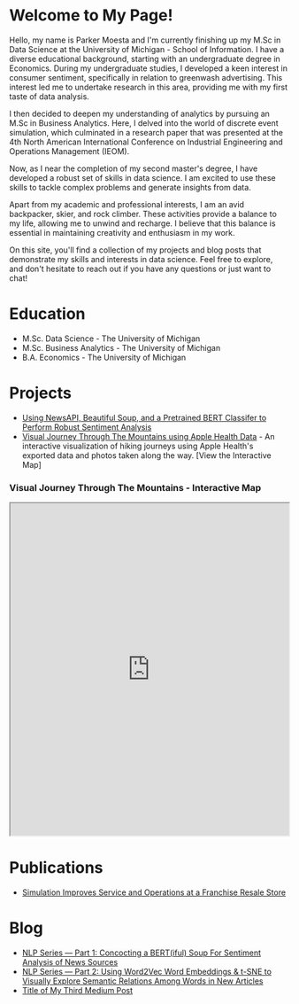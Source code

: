 # Welcome to My Page!

Hello, my name is Parker Moesta and I'm currently finishing up my M.Sc in Data Science at the University of Michigan - School of Information. I have a diverse educational background, starting with an undergraduate degree in Economics. During my undergraduate studies, I developed a keen interest in consumer sentiment, specifically in relation to greenwash advertising. This interest led me to undertake research in this area, providing me with my first taste of data analysis.

I then decided to deepen my understanding of analytics by pursuing an M.Sc in Business Analytics. Here, I delved into the world of discrete event simulation, which culminated in a research paper that was presented at the 4th North American International Conference on Industrial Engineering and Operations Management (IEOM).

Now, as I near the completion of my second master's degree, I have developed a robust set of skills in data science. I am excited to use these skills to tackle complex problems and generate insights from data.

Apart from my academic and professional interests, I am an avid backpacker, skier, and rock climber. These activities provide a balance to my life, allowing me to unwind and recharge. I believe that this balance is essential in maintaining creativity and enthusiasm in my work.

On this site, you'll find a collection of my projects and blog posts that demonstrate my skills and interests in data science. Feel free to explore, and don't hesitate to reach out if you have any questions or just want to chat!

# Education

* M.Sc. Data Science - The University of Michigan
* M.Sc. Business Analytics - The University of Michigan
* B.A. Economics - The University of Michigan

# Projects
* [Using NewsAPI, Beautiful Soup, and a Pretrained BERT Classifer to Perform Robust Sentiment Analysis](https://github.com/DimensionDweller/news_sentiment_analysis_viz)
* [Visual Journey Through The Mountains using Apple Health Data](https://github.com/DimensionDweller/visual_journey_through_the_mountains) - An interactive visualization of hiking journeys using Apple Health's exported data and photos taken along the way. [View the Interactive Map] 

### Visual Journey Through The Mountains - Interactive Map
<iframe src="https://gist.github.com/DimensionDweller/a42e8141160d929ed09aa819f7172fe8.pibb" width="100%" height="600"></iframe>

# Publications

* [Simulation Improves Service and Operations at a Franchise Resale Store](https://www.researchgate.net/publication/355938481_Simulation_Improves_Service_and_Operations_at_a_Franchise_Resale_Store)


# Blog

- [NLP Series — Part 1: Concocting a BERT(iful) Soup For Sentiment Analysis of News Sources](https://medium.com/@parkermo_86729/concocting-a-bert-soup-for-sentiment-analysis-of-news-sources-1de0ab64d1ff)
- [NLP Series — Part 2: Using Word2Vec Word Embeddings & t-SNE to Visually Explore Semantic Relations Among Words in New Articles](https://medium.com/@parkermo_86729/nlp-series-part-2-using-word2vec-word-embeddings-to-explore-semantic-relations-among-new-sources-d91a1371fd08)
- [Title of My Third Medium Post](https://medium.com/@username/third-post)
